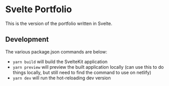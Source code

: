 # Svelte Portfolio

This is the version of the portfolio written in Svelte. 

## Development

The various package.json commands are below:

* `yarn build` will build the SvelteKit application
* `yarn preview` will preview the built application locally (can use this to do things locally, but still need to find the command to use on netlify)
* `yarn dev` will run the hot-reloading dev version